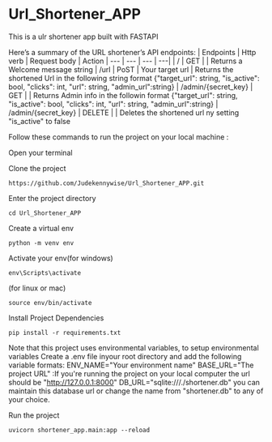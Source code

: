 # Url_Shortener_APP

This is a ulr shortener app built with FASTAPI

Here’s a summary of the URL shortener’s API endpoints:
| Endpoints | Http verb | Request body | Action
| --- | --- | --- | ---|
| / | GET | | Returns a Welcome message string
| /url | PoST | Your target url | Returns the shortened Url in the following string format {"target_url": string, "is_active": bool, "clicks": int, "url": string, "admin_url":string}
| /admin/{secret_key} | GET | | Returns Admin info in the followin format {"target_url": string, "is_active": bool, "clicks": int, "url": string, "admin_url":string}
| /admin/{secret_key}	| DELETE | | Deletes the shortened url ny setting "is_active" to false

Follow these commands to run the project on your local machine :

Open your terminal

Clone the project 
```
https://github.com/Judekennywise/Url_Shortener_APP.git
```

Enter the project directory 

```
cd Url_Shortener_APP
```

Create a virtual env

```
python -m venv env 
```

Activate your env(for windows)

```
env\Scripts\activate 
```
(for linux or mac)

```
source env/bin/activate 
``` 

Install Project Dependencies

```
pip install -r requirements.txt
```

Note that this project uses environmental variables, to setup environmental variables
Create a .env file inyour root directory and add the following variable formats:
ENV_NAME="Your environment name"
BASE_URL="The project URL" :If you're running the project on your local computer the url should be "http://127.0.0.1:8000"
DB_URL="sqlite:///./shortener.db" you can maintain this database url or change the name from "shortener.db" to any of your choice.

Run the project

```
uvicorn shortener_app.main:app --reload
```
